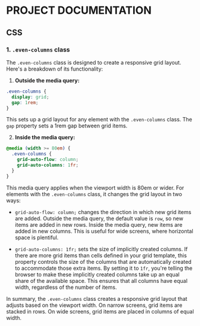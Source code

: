 # PROJECT DOCUMENTATION

## CSS

### 1. `.even-columns` class

The `.even-columns` class is designed to create a responsive grid layout. Here's a breakdown of its functionality:

1. **Outside the media query:**

```css
.even-columns {
  display: grid;
  gap: 1rem;
}
```

This sets up a grid layout for any element with the `.even-columns` class. The `gap` property sets a 1rem gap between grid items.

2. **Inside the media query:**

```css
@media (width >= 80em) {
  .even-columns {
    grid-auto-flow: column;
    grid-auto-columns: 1fr;
  }
}
```

This media query applies when the viewport width is 80em or wider. For elements with the `.even-columns` class, it changes the grid layout in two ways:

- `grid-auto-flow: column;` changes the direction in which new grid items are added. Outside the media query, the default value is `row`, so new items are added in new rows. Inside the media query, new items are added in new columns. This is useful for wide screens, where horizontal space is plentiful.

- `grid-auto-columns: 1fr;` sets the size of implicitly created columns. If there are more grid items than cells defined in your grid template, this property controls the size of the columns that are automatically created to accommodate those extra items. By setting it to `1fr`, you're telling the browser to make these implicitly created columns take up an equal share of the available space. This ensures that all columns have equal width, regardless of the number of items.

In summary, the `.even-columns` class creates a responsive grid layout that adjusts based on the viewport width. On narrow screens, grid items are stacked in rows. On wide screens, grid items are placed in columns of equal width.
